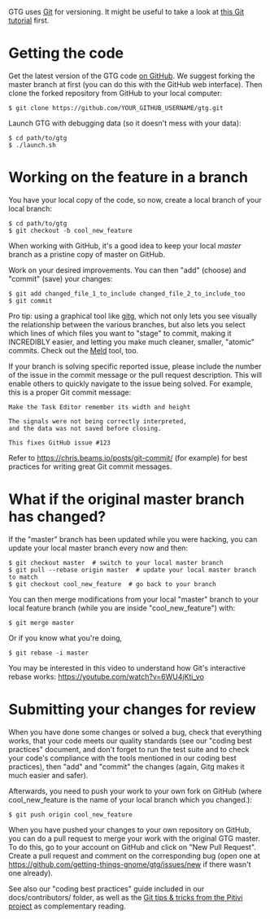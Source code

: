 GTG uses [Git](https://git-scm.com) for versioning. It might be useful to take a look at [this Git tutorial](https://learnxinyminutes.com/docs/git/) first.


# Getting the code

Get the latest version of the GTG code [on GitHub](https://github.com/getting-things-gnome/gtg). We suggest forking the master branch at first (you can do this with the GitHub web interface). Then clone the forked repository from GitHub to your local computer:

    $ git clone https://github.com/YOUR_GITHUB_USERNAME/gtg.git

Launch GTG with debugging data (so it doesn't mess with your data):

    $ cd path/to/gtg
    $ ./launch.sh


# Working on the feature in a branch

You have your local copy of the code, so now, create a local branch of your local branch:

    $ cd path/to/gtg
    $ git checkout -b cool_new_feature

When working with GitHub, it's a good idea to keep your local *master* branch as a pristine copy of master on GitHub.

Work on your desired improvements.
You can then "add" (choose) and "commit" (save) your changes:

    $ git add changed_file_1_to_include changed_file_2_to_include_too
    $ git commit

Pro tip: using a graphical tool like [gitg](https://wiki.gnome.org/Apps/Gitg/), which not only lets you see visually the relationship between the various branches, but also lets you select which lines of which files you want to "stage" to commit, making it INCREDIBLY easier, and letting you make much cleaner, smaller, "atomic" commits. Check out the [Meld](https://meldmerge.org/) tool, too.

If your branch is solving specific reported issue, please include the number of the issue in the commit message or the pull request description. This will enable others to quickly navigate to the issue being solved. For example, this is a proper Git commit message:

    Make the Task Editor remember its width and height

    The signals were not being correctly interpreted,
    and the data was not saved before closing.

    This fixes GitHub issue #123

Refer to https://chris.beams.io/posts/git-commit/ (for example) for best practices for writing great Git commit messages.


# What if the original master branch has changed?

If the "master" branch has been updated while you were hacking, you can update your local master branch every now and then:

    $ git checkout master  # switch to your local master branch
    $ git pull --rebase origin master  # update your local master branch to match
    $ git checkout cool_new_feature  # go back to your branch

You can then merge modifications from your local "master" branch to your local feature branch (while you are inside "cool_new_feature") with:

    $ git merge master

Or if you know what you're doing,

    $ git rebase -i master

You may be interested in this video to understand how Git's interactive rebase works: https://youtube.com/watch?v=6WU4jKti_vo


# Submitting your changes for review

When you have done some changes or solved a bug, check that everything works, that your code meets our quality standards (see our "coding best practices" document, and don't forget to run the test suite and to check your code's compliance with the tools mentioned in our coding best practices), then "add" and "commit" the changes (again, Gitg makes it much easier and safer).

Afterwards, you need to push your work to your own fork on GitHub (where cool_new_feature is the name of your local branch which you changed.):

    $ git push origin cool_new_feature

When you have pushed your changes to your own repository on GitHub, you can do a pull request to merge your work with the original GTG master. To do this, go to your account on GitHub and click on "New Pull Request". Create a pull request and comment on the corresponding bug (open one at https://github.com/getting-things-gnome/gtg/issues/new if there wasn't one already).

See also our "coding best practices" guide included in our docs/contributors/ folder, as well as the [Git tips & tricks from the Pitivi project](https://gitlab.gnome.org/GNOME/pitivi/-/blob/master/docs/Git.md) as complementary reading.
